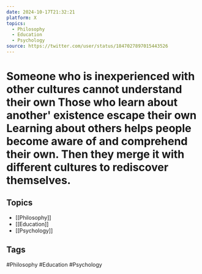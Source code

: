 ```yaml
---
date: 2024-10-17T21:32:21
platform: X
topics:
  - Philosophy
  - Education
  - Psychology
source: https://twitter.com/user/status/1847027897015443526
---
```

# Someone who is inexperienced with other cultures cannot understand their own Those who learn about another' existence escape their own Learning about others helps people become aware of and comprehend their own. Then they merge it with different cultures to rediscover themselves.

## Topics
- [[Philosophy]]
- [[Education]]
- [[Psychology]]

## Tags
#Philosophy #Education #Psychology